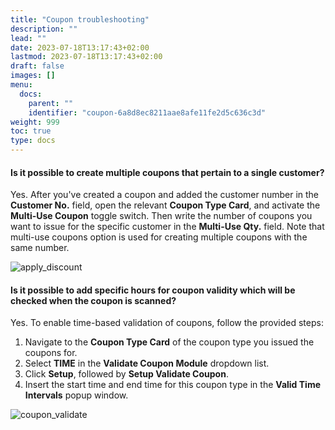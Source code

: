 ```yaml
---
title: "Coupon troubleshooting"
description: ""
lead: ""
date: 2023-07-18T13:17:43+02:00
lastmod: 2023-07-18T13:17:43+02:00
draft: false
images: []
menu:
  docs:
    parent: ""
    identifier: "coupon-6a8d8ec8211aae8afe11fe2d5c636c3d"
weight: 999
toc: true
type: docs
---
```


#### Is it possible to create multiple coupons that pertain to a single customer?       

Yes. After you've created a coupon and added the customer number in the **Customer No.** field, open the relevant **Coupon Type Card**, and activate the **Multi-Use Coupon** toggle switch. Then write the number of coupons you want to issue for the specific customer in the **Multi-Use Qty.** field. Note that multi-use coupons option is used for creating multiple coupons with the same number.    

![apply_discount](apply_discount.PNG)

#### Is it possible to add specific hours for coupon validity which will be checked when the coupon is scanned?

Yes. To enable time-based validation of coupons, follow the provided steps:

   1. Navigate to the **Coupon Type Card** of the coupon type you issued the coupons for. 
   2. Select **TIME** in the **Validate Coupon Module** dropdown list. 
   2. Click **Setup**, followed by **Setup Validate Coupon**.
   3. Insert the start time and end time for this coupon type in the **Valid Time Intervals** popup window.   

   ![coupon_validate](coupon_validate_time.PNG)
